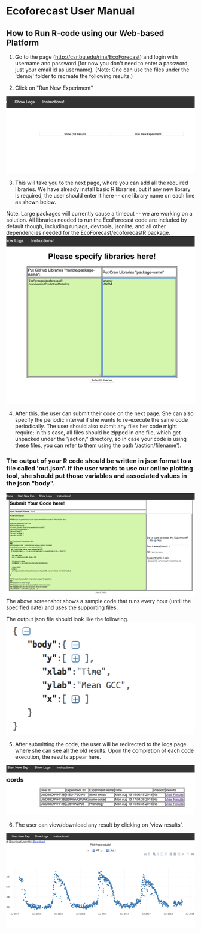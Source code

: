 
# Ecoforecast User Manual


## How to Run R-code using our Web-based Platform
1. Go to the page (http://csr.bu.edu/rina/EcoForecast) and login with username and password (for now you don't need to enter a password, just your email id as username). (Note: One can use the files under the 'demo/' folder to recreate the following results.)

2. Click on "Run New Experiment"

![alt text](screenshots/home.png)

3. This will take you to the next page, where you can add all the required libraries. We have already install basic R libraries, but if any new library is required, the user should enter it here -- one library name on each line as shown below.

Note: Large packages will currently cause a timeout -- we are working on a solution. All libraries needed to run the EcoForecast code are included by default though, including runjags, devtools, jsonlite, and all other dependencies needed for the EcoForecast/ecoforecastR package.
![alt text](screenshots/libbs.png)


4. After this, the user can submit their code on the next page. She can also specify the periodic interval if she wants to re-execute the same code periodically. The user should also submit any files her code might require; in this case, all files should be zipped in one file, which get unpacked under the '/action/' directory, so in case your code is using these files, you can refer to them using the path '/action/filename').

### The output of your R code should be written in json format to a file called 'out.json'. If the user wants to use our online plotting tool, she should put those variables and associated values in the json "body".

![alt text](screenshots/code.png)
The above screenshot shows a sample code that runs every hour (until the specified date) and uses the supporting files.

The output json file should look like the following.
![alt text](screenshots/json.png)


5. After submitting the code, the user will be redirected to the logs page where she can see all the old results. Upon the completion of each code execution, the results appear here. 

![alt text](screenshots/logs.png)

6. The user can view/download any result by clicking on 'view results'.

![alt text](screenshots/results.png)
